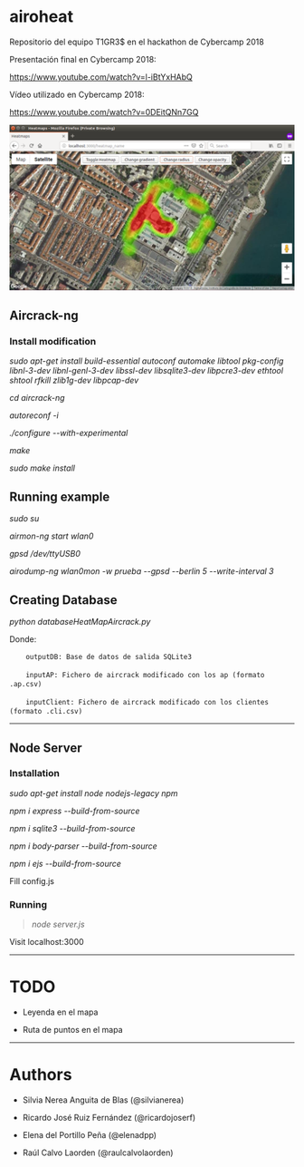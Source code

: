 # airoheat
Repositorio del equipo T1GR3$ en el hackathon de Cybercamp 2018


Presentación final en Cybercamp 2018:

https://www.youtube.com/watch?v=l-iBtYxHAbQ


Vídeo utilizado en Cybercamp 2018:

https://www.youtube.com/watch?v=0DEitQNn7GQ


![Screenshot](media/image.png)


## Aircrack-ng 


### Install modification

*sudo apt-get install build-essential autoconf automake libtool pkg-config libnl-3-dev libnl-genl-3-dev libssl-dev libsqlite3-dev libpcre3-dev ethtool shtool rfkill zlib1g-dev libpcap-dev*

*cd aircrack-ng*

*autoreconf -i*

*./configure --with-experimental*

*make*

*sudo make install*

## Running example

*sudo su*

*airmon-ng start wlan0*

*gpsd /dev/ttyUSB0*

*airodump-ng wlan0mon -w prueba --gpsd --berlin 5 --write-interval 3*


## Creating Database

*python databaseHeatMapAircrack.py <outputDB> <inputAP> <inputClient>*

Donde:      	 

        outputDB: Base de datos de salida SQLite3

     	inputAP: Fichero de aircrack modificado con los ap (formato .ap.csv)

      	inputClient: Fichero de aircrack modificado con los clientes (formato .cli.csv)

      	
---------------------------------------------

## Node Server 

### Installation

*sudo apt-get install node nodejs-legacy npm*

*npm i express --build-from-source*

*npm i sqlite3 --build-from-source*

*npm i body-parser --build-from-source*  

*npm i ejs --build-from-source*

Fill config.js


### Running

> *node server.js*

Visit localhost:3000


---------------------------------------------

# TODO

- Leyenda en el mapa

- Ruta de puntos en el mapa


---------------------------------------------

# Authors

- Silvia Nerea Anguita de Blas (@silvianerea)

- Ricardo José Ruiz Fernández (@ricardojoserf)

- Elena del Portillo Peña (@elenadpp)

- Raúl Calvo Laorden (@raulcalvolaorden)

